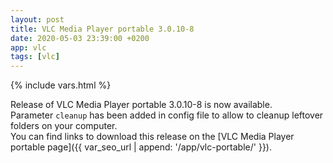 ```yaml
---
layout: post
title: VLC Media Player portable 3.0.10-8
date: 2020-05-03 23:39:00 +0200
app: vlc
tags: [vlc]
---
```

{% include vars.html %}

Release of VLC Media Player portable 3.0.10-8 is now available.<br />
Parameter `cleanup` has been added in config file to allow to cleanup leftover folders on your computer.<br />
You can find links to download this release on the [VLC Media Player portable page]({{ var_seo_url | append: '/app/vlc-portable/' }}).
